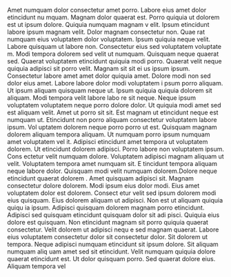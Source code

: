 Amet numquam dolor consectetur amet porro. Labore eius amet dolor etincidunt nu
mquam. Magnam dolor quaerat est. Porro quiquia ut dolorem est ut ipsum dolore. Quiquia numquam magnam v
elit. Ipsum etincidunt labore ipsum magnam velit. Dolor magnam consectetur non. Quae
rat numquam eius voluptatem dolor voluptatem.  Ipsum quiquia neque velit. Labore quisquam ut labore non. Consectetur eius sed voluptatem voluptate
m. Modi tempora dolorem sed velit ut numquam. Quisquam neque quaerat sed. Quaerat voluptatem etincidunt quiquia modi porro. Quaerat
 velit neque quiquia adipisci sit porro velit. Magnam sit sit ei
us ipsum ipsum.  Consectetur labore amet amet dolor quiquia amet. Dolore modi non sed dolor eius amet. Labore labore dolor modi voluptatem i
psum porro aliquam. Ut ipsum aliquam quisquam neque ut. Ipsum quiquia quiquia dolorem sit aliquam. Modi tempora velit labore labo
re sit neque. Neque ipsum voluptatem voluptatem neque porro dolore dolor. Ut quiquia modi amet sed est aliquam velit.  Amet
 ut porro sit sit. Est magnam ut etincidunt neque est numquam ut. Etincidunt non porro aliquam consectetur voluptatem labore ipsum. Vol
uptatem dolorem neque porro porro ut est. Quisquam magnam dolorem aliquam tempora aliquam. Ut numquam porro ipsum numquam amet voluptatem vel
it. Adipisci etincidunt amet tempora ut voluptatem dolorem. Ut etincidunt dolorem adipisci. Porro labore non voluptatem ipsum.  Cons
ectetur velit numquam dolore. Voluptatem adipisci magnam aliquam ut velit. Voluptatem tempora amet numquam sit. E
tincidunt tempora aliquam neque labore dolor. Quisquam modi velit numquam dolorem.Dolore neque etincidunt quaerat dolorem
. Amet quisquam adipisci sit. Magnam consectetur dolore dolorem. Modi ipsum eius dolor modi. Eius amet voluptatem dolor est dolorem. Consect
etur velit sed ipsum dolorem modi eius quisquam. Eius dolorem aliquam ut adipisci. Non est ut aliquam quiquia quiqu
ia ipsum. Adipisci quisquam dolorem magnam porro etincidunt.  Adipisci sed quisquam etincidunt quisquam dolor sit adi
pisci. Quiquia eius dolore est quisquam. Non etincidunt magnam sit porro quiquia quaerat consectetur. Velit dolorem ut adipisci nequ
e sed magnam quaerat. Labore eius voluptatem consectetur
 dolor sit consectetur dolor. Sit dolorem ut tempora. Neque adipisci numquam etincidunt sit ipsum dolore. Sit aliquam numquam aliq
uam amet sed sit etincidunt. Velit numquam quiquia dolore quaerat etincidunt est.  Ut dolor quisquam porro. Sed quaerat dolore eius. Aliquam tempora vel
